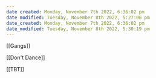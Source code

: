 ```yaml
---
date created: Monday, November 7th 2022, 6:36:02 pm
date modified: Tuesday, November 8th 2022, 5:27:06 pm
date_created: Monday, November 7th 2022, 6:36:02 pm
date_modified: Tuesday, November 8th 2022, 5:30:19 pm
---
```


[[Gangs]]

[[Don't Dance]]

[[TBT]]

